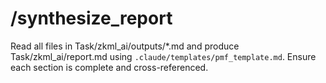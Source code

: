 # /synthesize_report

Read all files in Task/zkml_ai/outputs/*.md and produce Task/zkml_ai/report.md using `.claude/templates/pmf_template.md`. 
Ensure each section is complete and cross-referenced.
